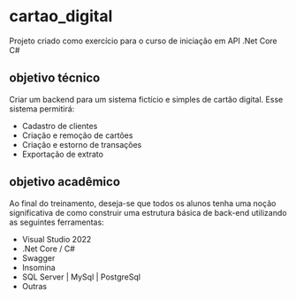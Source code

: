# cartao_digital
Projeto criado como exercício para o curso de iniciação em API .Net Core C#

## objetivo técnico
Criar um backend para um sistema fictício e simples de cartão digital. Esse sistema permitirá:

- Cadastro de clientes
- Criação e remoção de cartões
- Criação e estorno de transações
- Exportação de extrato

## objetivo acadêmico
Ao final do treinamento, deseja-se que todos os alunos tenha uma noção significativa de como construir uma estrutura básica de back-end utilizando as seguintes ferramentas:

- Visual Studio 2022
- .Net Core / C#
- Swagger
- Insomina
- SQL Server | MySql | PostgreSql
- Outras
